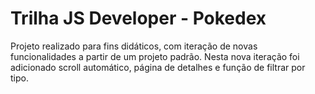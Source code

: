 # Trilha JS Developer - Pokedex

Projeto realizado para fins didáticos, com iteração de novas funcionalidades a partir de um projeto padrão.
Nesta nova iteração foi adicionado scroll automático, página de detalhes e função de filtrar por tipo.
